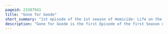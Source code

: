 ```yaml
---
pageid: 23387941
title: "Gone for Goode"
short_summary: "1st episode of the 1st season of Homicide: Life on the Street"
description: "Gone for Goode is the first Episode of the first Season of the american Police drama Tv Series homicide Life on the Street. It originally aired on NBC in the United States on January 31, 1993, immediately following Super Bowl XXVII. The Episode was written by the Series Creator paul Attanasio and directed by executive Producer Barry Levinson. Gone for Goode introduced regular Cast Members daniel Baldwin ned beatty richard Belzer andre Braugher Wendy hughes Clark Johnson Yaphet kotto melissa Leo Jon Polito and kyle Secor."
---
```

